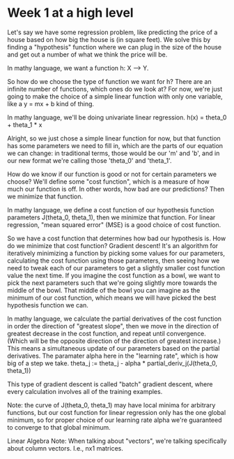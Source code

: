 # Week 1 at a high level

Let's say we have some regression problem, like predicting the price of a house based on how big the house is (in square feet). We solve this by finding a "hypothesis" function where we can plug in the size of the house and get out a number of what we think the price will be.

In mathy language, we want a function h: X --> Y.

So how do we choose the type of function we want for h? There are an infinite number of functions, which ones do we look at? For now, we're just going to make the choice of a simple linear function with only one variable, like a y = mx + b kind of thing.

In mathy language, we'll be doing univariate linear regression. h(x) = theta_0 + theta_1 * x

Alright, so we just chose a simple linear function for now, but that function has some parameters we need to fill in, which are the parts of our equation we can change: in traditional terms, those would be our 'm' and 'b', and in our new format we're calling those 'theta_0' and 'theta_1'.

How do we know if our function is good or not for certain parameters we choose? We'll define some "cost function", which is a measure of how much our function is off. In other words, how bad are our predictions? Then we minimize that function.

In mathy language, we define a cost function of our hypothesis function parameters J(theta_0, theta_1), then we minimize that function. For linear regression, "mean squared error" (MSE) is a good choice of cost function.

So we have a cost function that determines how bad our hypothesis is. How do we minimize that cost function? Gradient descent! It's an algorithm for iteratively minimizing a function by picking some values for our parameters, calculating the cost function using those parameters, then seeing how we need to tweak each of our parameters to get a slightly smaller cost function value the next time. If you imagine the cost function as a bowl, we want to pick the next parameters such that we're going slightly more towards the middle of the bowl. That middle of the bowl you can imagine as the minimum of our cost function, which means we will have picked the best hypothesis function we can.

In mathy language, we calculate the partial derivatives of the cost function in order the direction of "greatest slope", then we move in the direction of greatest decrease in the cost function, and repeat until convergence. (Which will be the opposite direction of the direction of greatest increase.) This means a simultaneous update of our parameters based on the partial derivatives. The paramater alpha here in the "learning rate", which is how big of a step we take. theta_j := theta_j - alpha * partial_deriv_j(J(theta_0, theta_1))

This type of gradient descent is called "batch" gradient descent, where every calculation involves all of the training examples.

Note: the curve of J(theta_0, theta_1) may have local minima for arbitrary functions, but our cost function for linear regression only has the one global minimum, so for proper choice of our learning rate alpha we're guaranteed to converge to that global minimum.

Linear Algebra Note: When talking about "vectors", we're talking specifically about column vectors. I.e., nx1 matrices.